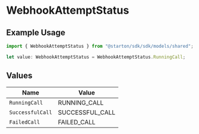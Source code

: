 # WebhookAttemptStatus

## Example Usage

```typescript
import { WebhookAttemptStatus } from "@starton/sdk/sdk/models/shared";

let value: WebhookAttemptStatus = WebhookAttemptStatus.RunningCall;
```

## Values

| Name             | Value            |
| ---------------- | ---------------- |
| `RunningCall`    | RUNNING_CALL     |
| `SuccessfulCall` | SUCCESSFUL_CALL  |
| `FailedCall`     | FAILED_CALL      |